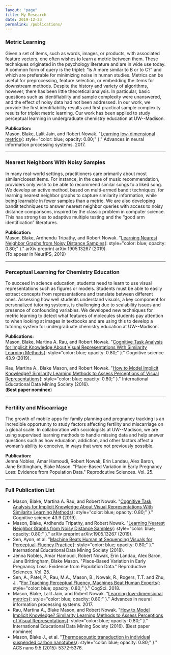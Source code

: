 ```yaml
---
layout: "page"
title: My Research
date: 2019-12-23
permalink: /publications/
---
```


### Metric Learning 
Given a set of items, such as words, images, or products, with associated feature vectors, one often wishes to learn a metric between them. These techniques originated in the psychology literature and are in wide use today. A common form of query is the triplet: “is A more similar to B or to C?” and which are preferable for minimizing noise in human studies. 
Metrics can be useful for preprocessing, feature selection, or embedding the items for downstream methods. Despite the history and variety of algorithms, however, there has been little theoretical analysis. In particular, basic questions such as identifiability and sample complexity were unanswered, and the effect of noisy data had not been addressed. In our work, we provide the first identifiability results and first practical sample complexity results for triplet metric learning. Our work has been applied to study perceptual learning in undergraduate chemistry education at UW--Madison. <br/>

**Publication:**<br/>
Mason, Blake, Lalit Jain, and Robert Nowak. "[Learning low-dimensional metrics](http://papers.nips.cc/paper/7002-learning-low-dimensional-metrics){: style="color: blue; opacity: 0.80;" }." Advances in neural information processing systems. 2017.

***

### Nearest Neighbors With Noisy Samples
In many real-world settings, practitioners care primarily about most similar/closest items. For instance, in the case of music recommendation, providers only wish to be able to recommend similar songs to a liked song. We develop an active method, based on multi-armed bandit techniques, for learning nearest neighbor graphs to capture similarity information, while being learnable in fewer samples than a metric. We are also developing bandit techniques to answer nearest neighbor queries with access to noisy distance comparisons, inspired by the classic problem in computer science. This has strong ties to adaptive multiple testing and the “good arm identification” literatures. 

**Publication:**<br/>
Mason, Blake, Ardhendu Tripathy, and Robert Nowak. "[Learning Nearest Neighbor Graphs from Noisy Distance Samples](https://arxiv.org/pdf/1905.13267.pdf){: style="color: blue; opacity: 0.80;" }." arXiv preprint arXiv:1905.13267 (2019). <br/>
(To appear in NeurIPS, 2019)

***

### Perceptual Learning for Chemistry Education
To succeed in science education, students need to learn to use visual representations such as figures or models. Students must be able to easily extract concepts from representations and translate between different ones. Assessing how well students understand visuals, a key component for personalized tutoring systems, is challenging due to scalability issues and presence of confounding variables. We developed new techniques for metric learning to detect what features of molecules students pay attention to when looking at images in textbooks and are using this to develop a tutoring system for undergraduate chemistry education at UW--Madison. 

**Publications:**<br/>
Mason, Blake, Martina A. Rau, and Robert Nowak. "[Cognitive Task Analysis for Implicit Knowledge About Visual Representations With Similarity Learning Methods](https://onlinelibrary.wiley.com/doi/full/10.1111/cogs.12744?casa_token=4m-ccez8zIgAAAAA%3AvsaYVhKE2EmmYJQFLMrCQBIwyBylGKZxvy4QJr0fwgJVJPZ_rFw63VOA80YmFMURnr1qxdOp_I8UjPo){: style="color: blue; opacity: 0.80;" }." Cognitive science 43.9 (2019).<br/>

Rau, Martina A., Blake Mason, and Robert Nowak. "[How to Model Implicit Knowledge? Similarity Learning Methods to Assess Perceptions of Visual Representations](https://eric.ed.gov/?id=ED592702){: style="color: blue; opacity: 0.80;" }." International Educational Data Mining Society (2016).<br/> (**Best paper nominee**) <br/>

***

### Fertility and Miscarriage 
The growth of mobile apps for family planning and pregnancy tracking is an incredible opportunity to study factors affecting fertility and miscarriage on a global scale. In collaboration with sociologists at UW--Madison, we are using supervised learning methods to handle missing data and help answer questions such as how education, addiction, and other factors affect a woman’s ability to conceive, in ways that were not previously possible. 

**Publication:**<br/>
Jenna Nobles, Amar Hamoudi, Robert Nowak, Erin Landau, Alex Baron, Jane Brittingham, Blake Mason. "Place-Based Variation in Early Pregnancy Loss: Evidence from Population Data." Reprodcutive Sciences. Vol. 25.

***

### Full Publication List
- Mason, Blake, Martina A. Rau, and Robert Nowak. "[Cognitive Task Analysis for Implicit Knowledge About Visual Representations With Similarity Learning Methods](https://onlinelibrary.wiley.com/doi/full/10.1111/cogs.12744?casa_token=4m-ccez8zIgAAAAA%3AvsaYVhKE2EmmYJQFLMrCQBIwyBylGKZxvy4QJr0fwgJVJPZ_rFw63VOA80YmFMURnr1qxdOp_I8UjPo){: style="color: blue; opacity: 0.80;" }." Cognitive science 43.9 (2019).
- Mason, Blake, Ardhendu Tripathy, and Robert Nowak. "[Learning Nearest Neighbor Graphs from Noisy Distance Samples](https://arxiv.org/pdf/1905.13267.pdf){: style="color: blue; opacity: 0.80;" }." arXiv preprint arXiv:1905.13267 (2019).
- Sen, Ayon, et al. "[Machine Beats Human at Sequencing Visuals for Perceptual-Fluency Practice](https://eric.ed.gov/?id=ED593113){: style="color: blue; opacity: 0.80;" }." International Educational Data Mining Society (2018).
- Jenna Nobles, Amar Hamoudi, Robert Nowak, Erin Landau, Alex Baron, Jane Brittingham, Blake Mason. "Place-Based Variation in Early Pregnancy Loss: Evidence from Population Data." Reproductive Sciences. Vol. 25.
- Sen, A., Patel, P., Rau, M.A., Mason, B., Nowak, R., Rogers, T.T. and Zhu, J.. "[For Teaching Perceptual Fluency, Machines Beat Human Experts](http://pages.cs.wisc.edu/~jerryzhu/pub/cogsci18.pdf){: style="color: blue; opacity: 0.80;" }." CogSci. 2018.
- Mason, Blake, Lalit Jain, and Robert Nowak. "[Learning low-dimensional metrics](http://papers.nips.cc/paper/7002-learning-low-dimensional-metrics){: style="color: blue; opacity: 0.80;" }." Advances in neural information processing systems. 2017.
- Rau, Martina A., Blake Mason, and Robert Nowak. "[How to Model Implicit Knowledge? Similarity Learning Methods to Assess Perceptions of Visual Representations](https://eric.ed.gov/?id=ED592702){: style="color: blue; opacity: 0.80;" }." International Educational Data Mining Society (2016). (Best paper nominee) <br/>
- Mason, Blake J., et al. "[Thermoacoustic transduction in individual suspended carbon nanotubes](https://pubs.acs.org/doi/abs/10.1021/acsnano.5b01119){: style="color: blue; opacity: 0.80;" }." ACS nano 9.5 (2015): 5372-5376.


